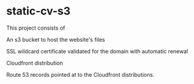 # static-cv-s3
 This project consists of

An s3 bucket to host the website's files

SSL wildcard certificate validated for the domain with automatic renewal

Cloudfront distribution

Route 53 records pointed at to the Cloudfront distributions.
